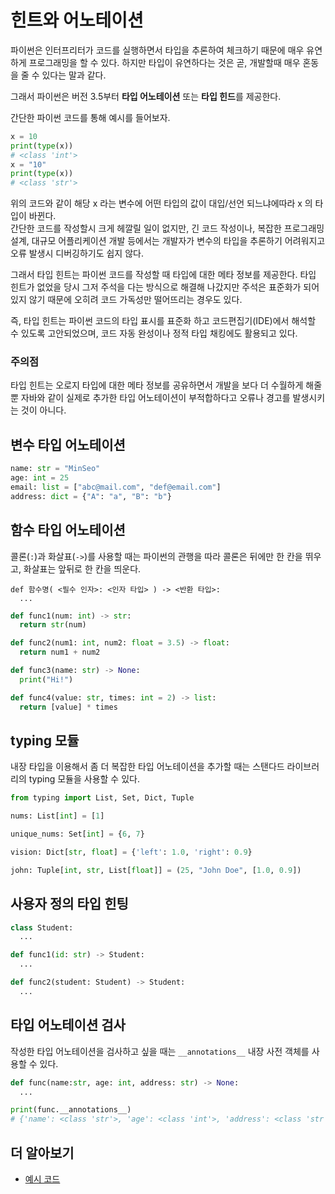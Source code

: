 # 힌트와 어노테이션

파이썬은 인터프리터가 코드를 실행하면서 타입을 추론하여 체크하기 때문에 매우 유연하게 프로그래밍을 할 수 있다.
하지만 타입이 유연하다는 것은 곧, 개발할때 매우 혼동을 줄 수 있다는 말과 같다. 

그래서 파이썬은 버전 3.5부터 **타입 어노테이션** 또는 **타입 힌드**를 제공한다.

간단한 파이썬 코드를 통해 예시를 들어보자.

```python
x = 10
print(type(x))
# <class 'int'>
x = "10"
print(type(x))
# <class 'str'>
```

위의 코드와 같이 해당 x 라는 변수에 어떤 타입의 값이 대입/선언 되느냐에따라 x 의 타입이 바뀐다.  
간단한 코드를 작성할시 크게 헤깔릴 일이 없지만, 긴 코드 작성이나, 복잡한 프로그래밍 설계, 대규모 어플리케이션 개발 등에서는 개발자가 변수의 타입을 추론하기 어려워지고 오류 발생시 디버깅하기도 쉽지 않다.

그래서 타입 힌트는 파이썬 코드를 작성할 때 타입에 대한 메타 정보를 제공한다. 타입 힌트가 없었을 당시 그저 주석을 다는 방식으로 해결해 나갔지만 주석은 표준화가 되어있지 않기 때문에 오히려 코드 가독성만 떨어뜨리는 경우도 있다.

즉, 타입 힌트는 파이썬 코드의 타입 표시를 표준화 하고 코드편집기(IDE)에서 해석할 수 있도록 고안되었으며, 코드 자동 완성이나 정적 타입 채킹에도 활용되고 있다.

### 주의점

타입 힌트는 오로지 타입에 대한 메타 정보를 공유하면서 개발을 보다 더 수월하게 해줄뿐 자바와 같이 실제로 추가한 타입 어노테이션이 부적합하다고 오류나 경고를 발생시키는 것이 아니다.

## 변수 타입 어노테이션

```python
name: str = "MinSeo"
age: int = 25
email: list = ["abc@mail.com", "def@email.com"]
address: dict = {"A": "a", "B": "b"}
```

## 함수 타입 어노테이션

콜론(`:`)과 화살표(`->`)를 사용할 때는 파이썬의 관행을 따라 콜론은 뒤에만 한 칸을 뛰우고, 화살표는 앞뒤로 한 칸을 띄운다.

    def 함수명( <필수 인자>: <인자 타입> ) -> <반환 타입>:
      ... 

```python
def func1(num: int) -> str:
  return str(num)

def func2(num1: int, num2: float = 3.5) -> float:
  return num1 + num2

def func3(name: str) -> None:
  print("Hi!")

def func4(value: str, times: int = 2) -> list:
  return [value] * times
```

## typing 모듈

내장 타입을 이용해서 좀 더 복잡한 타입 어노테이션을 추가할 때는 스탠다드 라이브러리의 typing 모듈을 사용할 수 있다.

```python
from typing import List, Set, Dict, Tuple

nums: List[int] = [1]

unique_nums: Set[int] = {6, 7}

vision: Dict[str, float] = {'left': 1.0, 'right': 0.9}

john: Tuple[int, str, List[float]] = (25, "John Doe", [1.0, 0.9])
```

## 사용자 정의 타입 힌팅

```python
class Student:
  ...

def func1(id: str) -> Student:
  ...

def func2(student: Student) -> Student:
  ...
```

## 타입 어노테이션 검사

작성한 타입 어노테이션을 검사하고 싶을 때는 `__annotations__` 내장 사전 객체를 사용할 수 있다.

```python
def func(name:str, age: int, address: str) -> None:
  ...

print(func.__annotations__)
# {'name': <class 'str'>, 'age': <class 'int'>, 'address': <class 'str'>, 'return': None}
```

## 더 알아보기

- [예시 코드](./main.py)